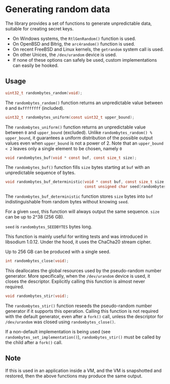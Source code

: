 # Generating random data

The library provides a set of functions to generate unpredictable data, suitable
for creating secret keys.

* On Windows systems, the `RtlGenRandom()` function is used.
* On OpenBSD and Bitrig, the `arc4random()` function is used.
* On recent FreeBSD and Linux kernels, the `getrandom` system call is used.
* On other Unices, the `/dev/urandom` device is used.
* If none of these options can safely be used, custom implementations can easily
  be hooked.

## Usage

```c
uint32_t randombytes_random(void);
```

The `randombytes_random()` function returns an unpredictable value between `0`
and `0xffffffff` (included).

```c
uint32_t randombytes_uniform(const uint32_t upper_bound);
```

The `randombytes_uniform()` function returns an unpredictable value between `0`
and `upper_bound` (excluded). Unlike `randombytes_random() % upper_bound`, it
guarantees a uniform distribution of the possible output values even when
`upper_bound` is not a power of 2. Note that an `upper_bound < 2` leaves only
a single element to be chosen, namely `0`

```c
void randombytes_buf(void * const buf, const size_t size);
```

The `randombytes_buf()` function fills `size` bytes starting at `buf` with an
unpredictable sequence of bytes.

```c
void randombytes_buf_deterministic(void * const buf, const size_t size,
                                   const unsigned char seed[randombytes_SEEDBYTES]);
```

The `randombytes_buf_deterministic` function stores `size` bytes into `buf`
indistinguishable from random bytes without knowing `seed`.

For a given `seed`, this function will always output the same sequence. `size`
can be up to 2^38 (256 GB).

`seed` is `randombytes_SEEDBYTES` bytes long.

This function is mainly useful for writing tests and was introduced in
libsodium 1.0.12. Under the hood, it uses the ChaCha20 stream cipher.

Up to 256 GB can be produced with a single seed.

```c
int randombytes_close(void);
```

This deallocates the global resources used by the pseudo-random number
generator. More specifically, when the `/dev/urandom` device is used, it closes
the descriptor. Explicitly calling this function is almost never required.

```c
void randombytes_stir(void);
```

The `randombytes_stir()` function reseeds the pseudo-random number generator if
it supports this operation. Calling this function is not required with the
default generator, even after a `fork()` call, unless the descriptor for
`/dev/urandom` was closed using `randombytes_close()`.

If a non-default implementation is being used (see
`randombytes_set_implementation()`), `randombytes_stir()` must be called by the
child after a `fork()` call.

## Note

If this is used in an application inside a VM, and the VM is snapshotted and
restored, then the above functions may produce the same output.

